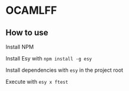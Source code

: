 # OCAMLFF

## How to use

Install NPM

Install Esy with `npm install -g esy`

Install dependencies with `esy` in the project root

Execute with `esy x ftest`